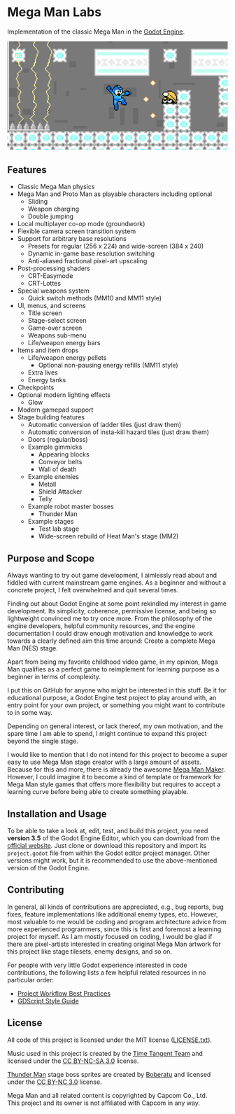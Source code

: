 # Mega Man Labs

Implementation of the classic Mega Man in the [Godot Engine](https://godotengine.org).

![In-game screenshot](/.resources/screenshot-01.png)

## Features

- Classic Mega Man physics
- Mega Man and Proto Man as playable characters including optional
  - Sliding
  - Weapon charging
  - Double jumping
- Local multiplayer co-op mode (groundwork)
- Flexible camera screen transition system
- Support for arbitrary base resolutions
  - Presets for regular (256 x 224) and wide-screen (384 x 240)
  - Dynamic in-game base resolution switching
  - Anti-aliased fractional pixel-art upscaling
- Post-processing shaders
  - CRT-Easymode
  - CRT-Lottes
- Special weapons system
  - Quick switch methods (MM10 and MM11 style)
- UI, menus, and screens
  - Title screen
  - Stage-select screen
  - Game-over screen
  - Weapons sub-menu
  - Life/weapon energy bars
- Items and item drops
  - Life/weapon energy pellets
    - Optional non-pausing energy refills (MM11 style)
  - Extra lives
  - Energy tanks
- Checkpoints
- Optional modern lighting effects
  - Glow
- Modern gamepad support
- Stage building features
  - Automatic conversion of ladder tiles (just draw them)
  - Automatic conversion of insta-kill hazard tiles (just draw them)
  - Doors (regular/boss)
  - Example gimmicks
    - Appearing blocks
    - Conveyor belts
    - Wall of death
  - Example enemies
    - Metall
    - Shield Attacker
    - Telly
  - Example robot master bosses
    - Thunder Man
  - Example stages
    - Test lab stage
    - Wide-screen rebuild of Heat Man's stage (MM2)

## Purpose and Scope

Always wanting to try out game development, I aimlessly read about and fiddled
with current mainstream game engines. As a beginner and without a concrete
project, I felt overwhelmed and quit several times.

Finding out about Godot Engine at some point rekindled my interest in game
development. Its simplicity, coherence, permissive license, and being so
lightweight convinced me to try once more. From the philosophy of the engine
developers, helpful community resources, and the engine documentation I could
draw enough motivation and knowledge to work towards a clearly defined aim this
time around: Create a complete Mega Man (NES) stage.

Apart from being my favorite childhood video game, in my opinion, Mega Man
qualifies as a perfect game to reimplement for learning purpose as a beginner
in terms of complexity.

I put this on GitHub for anyone who might be interested in this stuff.
Be it for educational purpose, a Godot Engine test project to play around with,
an entry point for your own project, or something you might want to contribute
to in some way.

Depending on general interest, or lack thereof, my own motivation, and the
spare time I am able to spend, I might continue to expand this project beyond
the single stage.

I would like to mention that I do not intend for this project to become a
super easy to use Mega Man stage creator with a large amount of assets.
Because for this and more, there is already the awesome
[Mega Man Maker](https://megamanmaker.com/). However, I could imagine it to
become a kind of template or framework for Mega Man style games that offers
more flexibility but requires to accept a learning curve before being able to
create something playable.

## Installation and Usage

To be able to take a look at, edit, test, and build this project, you need
**version 3.5** of the Godot Engine Editor, which you can download from the
[official website](https://godotengine.org/download). Just clone or download
this repository and import its `project.godot` file from within the Godot
editor project manager. Other versions might work, but it is recommended to
use the above-mentioned version of the Godot Engine.

## Contributing

In general, all kinds of contributions are appreciated, e.g., bug reports,
bug fixes, feature implementations like additional enemy types, etc.
However, most valuable to me would be coding and program architecture advice
from more experienced programmers, since this is first and foremost a learning
project for myself. As I am mostly focused on coding, I would be glad if there
are pixel-artists interested in creating original Mega Man artwork for this
project like stage tilesets, enemy designs, and so on.

For people with very little Godot experience interested in code contributions,
the following lists a few helpful related resources in no particular order:

- [Project Workflow Best Practices][Best Practices]
- [GDScript Style Guide][Style Guide]

## License

All code of this project is licensed under the MIT license
([LICENSE.txt](LICENSE.txt)).

Music used in this project is created by the
[Time Tangent Team](https://timetangentteam.bandcamp.com/releases) and
licensed under the [CC BY-NC-SA 3.0][CC BY-NC-SA 3.0] license.

[Thunder Man][Thunder Man Deviant Art] stage boss sprites are created by
[Boberatu][Boberatu Deviant Art] and licensed under the
[CC BY-NC 3.0][CC BY-NC 3.0] license.

Mega Man and all related content is copyrighted by Capcom Co., Ltd.  
This project and its owner is not affiliated with Capcom in any way.

[Boberatu Deviant Art]: https://www.deviantart.com/boberatu
[Thunder Man Deviant Art]: https://www.deviantart.com/boberatu/art/MPN-001-Thunder-man-313453472
[CC BY-NC-SA 3.0]: https://creativecommons.org/licenses/by-nc-sa/3.0/
[CC BY-NC 3.0]: https://creativecommons.org/licenses/by-nc/3.0/
[Best Practices]: https://docs.godotengine.org/en/stable/getting_started/workflow/best_practices/index.html
[Style Guide]: https://docs.godotengine.org/en/stable/getting_started/scripting/gdscript/gdscript_styleguide.html
